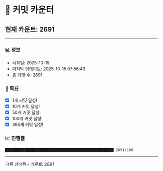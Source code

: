 # 🔢 커밋 카운터

## 현재 카운트: 2691

---

### 📊 정보
- 시작일: 2025-10-15
- 마지막 업데이트: 2025-10-15 07:56:43
- 총 커밋 수: 2691

### 🎯 목표
- [x] 1개 커밋 달성!
- [x] 10개 커밋 달성!
- [x] 50개 커밋 달성!
- [x] 100개 커밋 달성!
- [x] 365개 커밋 달성!

### 📈 진행률
```
██████████████████████████████████████████████████ 2691/100
```

---
*자동 생성됨 - 카운트: 2691*
